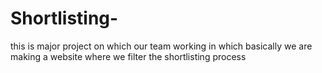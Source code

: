 # Shortlisting-
this is major project  on which our team working in which basically we are making a website where we filter the shortlisting process
